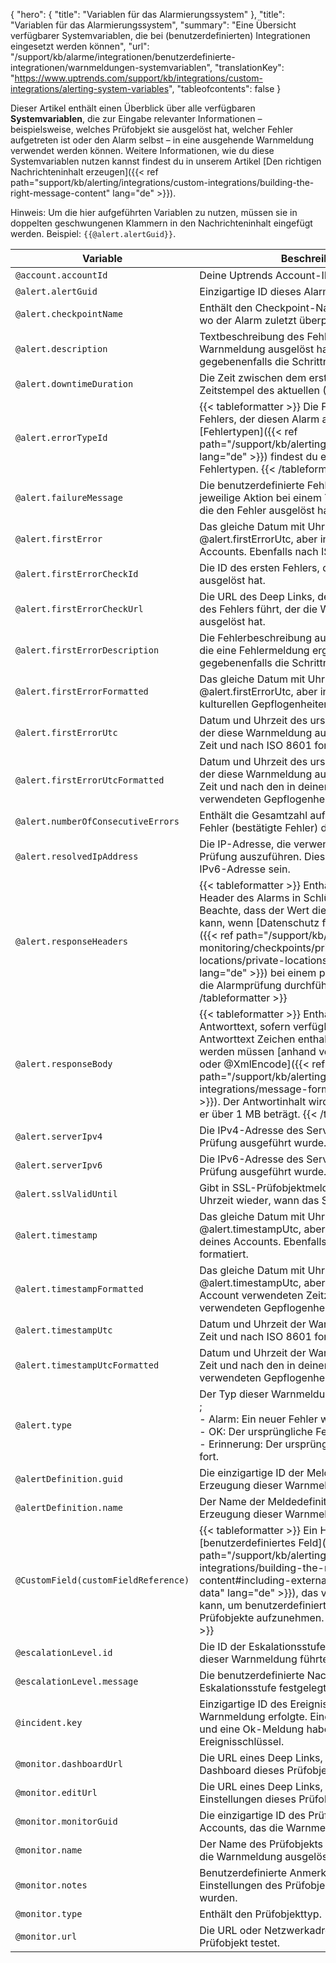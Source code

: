 {
  "hero": {
    "title": "Variablen für das Alarmierungssystem"
  },
  "title": "Variablen für das Alarmierungssystem",
  "summary": "Eine Übersicht verfügbarer Systemvariablen, die bei (benutzerdefinierten) Integrationen eingesetzt werden können",
  "url": "/support/kb/alarme/integrationen/benutzerdefinierte-integrationen/warnmeldungen-systemvariablen",
  "translationKey": "https://www.uptrends.com/support/kb/integrations/custom-integrations/alerting-system-variables",
  "tableofcontents": false
}

Dieser Artikel enthält einen Überblick über alle verfügbaren **Systemvariablen**, die zur Eingabe relevanter Informationen – beispielsweise, welches Prüfobjekt sie ausgelöst hat, welcher Fehler aufgetreten ist oder den Alarm selbst – in eine ausgehende Warnmeldung verwendet werden können. Weitere Informationen, wie du diese Systemvariablen nutzen kannst findest du in unserem Artikel [Den richtigen Nachrichteninhalt erzeugen]({{< ref path="support/kb/alerting/integrations/custom-integrations/building-the-right-message-content" lang="de" >}}).

Hinweis: Um die hier aufgeführten Variablen zu nutzen, müssen sie in doppelten geschwungenen Klammern in den Nachrichteninhalt eingefügt werden. Beispiel: `{{@alert.alertGuid}}`.

|  Variable   | Beschreibung    |  Beispielwert   |
| --- | --- | --- |
| `@account.accountId` | Deine Uptrends Account-ID. | `299840` |
| `@alert.alertGuid` | Einzigartige ID dieses Alarms. | `cbfc7769-edb2-46a7-89d0-1e1b1fb0815b` |
| `@alert.checkpointName` | Enthält den Checkpoint-Namen oder Standort, wo der Alarm zuletzt überprüft wurde. | `Ghent, Belgium` |
| `@alert.description` | Textbeschreibung des Fehlers, der die Warnmeldung ausgelöst hat. Enthält gegebenenfalls die Schrittnummer. | `Step 1: Navigate to https://www.galacticresorts.com failed.` |
| `@alert.downtimeDuration` | Die Zeit zwischen dem ersten Fehler und dem Zeitstempel des aktuellen (OK) Alarms. | `48:03:21` |
| `@alert.errorTypeId` | {{< tableformatter >}} Die Fehlertyp-ID des Fehlers, der diesen Alarm ausgelöst hat. Unter [Fehlertypen]({{< ref path="/support/kb/alerting/errors/error-types" lang="de" >}}) findest du eine Liste der Fehlertypen. {{< /tableformatter >}} | `5407` |
| `@alert.failureMessage` | Die benutzerdefinierte Fehlermeldung für die jeweilige Aktion bei einem Transaktionsschritt, die den Fehler ausgelöst hat.  | `Login failed` |
| `@alert.firstError` | Das gleiche Datum mit Uhrzeit wie @alert.firstErrorUtc, aber in der Zeitzone deines Accounts. Ebenfalls nach ISO 8601 formatiert. | `2018-11-08T10:21:58` |
| `@alert.firstErrorCheckId` | Die ID des ersten Fehlers, der die Alarmierung ausgelöst hat. | `30833627687` |
| `@alert.firstErrorCheckUrl` | Die URL des Deep Links, der dich zu den Details des Fehlers führt, der die Warnmeldung ausgelöst hat. | `https://app.uptrends.com/Report/ProbeLog/Check/30833627687` |
| `@alert.firstErrorDescription` | Die Fehlerbeschreibung aus der ersten Prüfung, die eine Fehlermeldung ergab. Enthält gegebenenfalls die Schrittnummer. | `Step 1: Navigate to https://www.galacticresorts.com failed.` |
| `@alert.firstErrorFormatted` | Das gleiche Datum mit Uhrzeit wie @alert.firstErrorUtc, aber in Zeitzone und kulturellen Gepflogenheiten deines Accounts. | `8/28/2020 12:23 PM` |
| `@alert.firstErrorUtc` | Datum und Uhrzeit des ursprünglichen Fehlers, der diese Warnmeldung ausgelöst hat, in UTC-Zeit und nach ISO 8601 formatiert. | `2018-11-08T16:21:58` |
| `@alert.firstErrorUtcFormatted` | Datum und Uhrzeit des ursprünglichen Fehlers, der diese Warnmeldung ausgelöst hat, in UTC-Zeit und nach den in deinem Account verwendeten Gepflogenheiten formatiert. | `8/28/2020 10:23 PM` |
| `@alert.numberOfConsecutiveErrors` | Enthält die Gesamtzahl aufeinanderfolgender Fehler (bestätigte Fehler) des Alarms. | `2` |
| `@alert.resolvedIpAddress` | Die IP-Adresse, die verwendet wurde, um die Prüfung auszuführen. Dies kann eine IPv4- oder IPv6-Adresse sein. | `178.217.84.4 OR 2a02:2658:103e:4:461:81bb:adbe:82a5` |
| `@‌alert.responseHeaders` | {{< tableformatter >}} Enthält die Antwort-Header des Alarms in Schlüssel-Wert-Paaren. Beachte, dass der Wert dieser Variable leer sein kann, wenn [Datenschutz für Private Locations]({{< ref path="/support/kb/synthetic-monitoring/checkpoints/private-locations/private-locations-data-protection" lang="de" >}}) bei einem privaten Standort, der die Alarmprüfung durchführt, aktiviert ist. {{< /tableformatter >}} | `Content-Type": "text/html` |
| `@alert.responseBody` | {{< tableformatter >}} Enthält den erhaltenen Antworttext, sofern verfügbar. Beachte dass der Antworttext Zeichen enthalten kann, die kodiert werden müssen [anhand von @JsonEncode oder @XmlEncode]({{< ref path="/support/kb/alerting/integrations/custom-integrations/message-formatting" lang="de" >}}). Der Antwortinhalt wird abgeschnitten, wenn er über 1 MB beträgt. {{< /tableformatter >}} | `{"Status": "error"}` |
| `@alert.serverIpv4` | Die IPv4-Adresse des Servers, von dem die Prüfung ausgeführt wurde. | `178.217.84.4` |
| `@alert.serverIpv6` | Die IPv6-Adresse des Servers, von dem die Prüfung ausgeführt wurde. | `2a02:2658:103e:4:461:81bb:adbe:82a5` |
| `@alert.sslValidUntil` | Gibt in SSL-Prüfobjektmeldungen Datum mit Uhrzeit wieder, wann das SSL-Zertifikat abläuft. | `2024-11-07T15:05:43` |
| `@alert.timestamp` | Das gleiche Datum mit Uhrzeit wie @alert.timestampUtc, aber in der Zeitzone deines Accounts. Ebenfalls nach ISO 8601 formatiert. | `2018-11-08T10:26:58` |
| `@alert.timestampFormatted` | Das gleiche Datum mit Uhrzeit wie @alert.timestampUtc, aber nach der in deinem Account verwendeten Zeitzone und den verwendeten Gepflogenheiten formatiert. | `8/28/2020 12:23 PM` |
| `@alert.timestampUtc` | Datum und Uhrzeit der Warnmeldung, in UTC-Zeit und nach ISO 8601 formatiert. | `2018-11-08T16:26:58` |
| `@alert.timestampUtcFormatted` | Datum und Uhrzeit der Warnmeldung, in UTC-Zeit und nach den in deinem Account verwendeten Gepflogenheiten formatiert. | `8/28/2020 10:23 PM` |
| `@alert.type` | Der Typ dieser Warnmeldung:<br>;<br>- Alarm: Ein neuer Fehler wurde erkannt.<br>- OK: Der ursprüngliche Fehler wurde behoben.<br>- Erinnerung: Der ursprüngliche Fehler besteht fort. | `Alert` \| `Ok` \| `Reminder` |
| `@alertDefinition.guid` | Die einzigartige ID der Meldedefinition, die zur Erzeugung dieser Warnmeldung führte. | `2C97E464-6112-435B-8C8D-6DEF1E18273A` |
| `@alertDefinition.name` | Der Name der Meldedefinition, die zur Erzeugung dieser Warnmeldung führte. | `Default Alert` |
| `@CustomField(customFieldReference)` | {{< tableformatter >}} Ein Hinweis auf ein [benutzerdefiniertes Feld]({{< ref path="/support/kb/alerting/integrations/custom-integrations/building-the-right-message-content#including-external-ids-or-custom-data" lang="de" >}}), das verwendet werden kann, um benutzerdefinierte Daten für einzelne Prüfobjekte aufzunehmen. {{< /tableformatter >}} | `Alert for Ops team` |
| `@escalationLevel.id` | Die ID der Eskalationsstufe, die zur Erzeugung dieser Warnmeldung führte. | `1` |
| `@escalationLevel.message` | Die benutzerdefinierte Nachricht, die in der Eskalationsstufe festgelegt wurde. | `Please use checklist THX-1138 to investigate this issue.` |
| `@incident.key` | Einzigartige ID des Ereignisses, zu dem diese Warnmeldung erfolgte. Eine Fehlerwarnmeldung und eine Ok-Meldung haben denselben Ereignisschlüssel. | `ba8ffcb7-5de0-489e-b649-f00f0b447e80-0-30099055746` |
| `@monitor.dashboardUrl` | Die URL eines Deep Links, der dich zum Dashboard dieses Prüfobjekts führt. | `https://app.uptrends.com/Probe/Dashboard?probeGuids=fe1ad4a2-57c1-49db-af16-ff3a6beaa8d4` |
| `@monitor.editUrl` | Die URL eines Deep Links, der dich zu den Einstellungen dieses Prüfobjekts führt. | `https://app.uptrends.com/Report/Probe?probeGuid=fe1ad4a2-57c1-49db-af16-ff3a6beaa8d4` |
| `@monitor.monitorGuid` | Die einzigartige ID des Prüfobjekts deines Accounts, das die Warnmeldung ausgelöst hat. | `849b2046-213d-43ad-9efc-5af1faaeb222` |
| `@monitor.name` | Der Name des Prüfobjekts deines Accounts, das die Warnmeldung ausgelöst hat. | `GalacticResorts.com - DNS` |
| `@monitor.notes` | Benutzerdefinierte Anmerkungen, die in den Einstellungen des Prüfobjekts eingegeben wurden. | `Please check Amazon Route53 DNS entries` |
| `@monitor.type` | Enthält den Prüfobjekttyp. | `Transaction` |
| `@monitor.url` | Die URL oder Netzwerkadresse, die dieses Prüfobjekt testet. | `https://galacticresorts.com` |